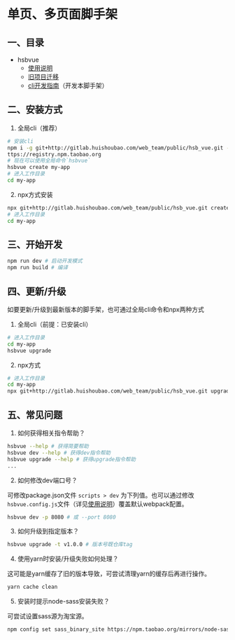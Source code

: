 # 单页、多页面脚手架

## 一、目录

* hsbvue
  * [使用说明](docs/USER.md)
  * [旧项目迁移](docs/MIGRATE.md)
  * [cli开发指南](docs/DEVELOPER.md)（开发本脚手架）



## 二、安装方式

1. 全局cli（推荐）
```bash
# 安装cli
npm i -g git+http://gitlab.huishoubao.com/web_team/public/hsb_vue.git --registry=h
ttps://registry.npm.taobao.org
# 现在可以使用全局命令`hsbvue`
hsbvue create my-app
# 进入工作目录
cd my-app
```

 

2. npx方式安装
```bash
npx git+http://gitlab.huishoubao.com/web_team/public/hsb_vue.git create my-app
# 进入工作目录
cd my-app
```



## 三、开始开发

```bash
npm run dev # 启动开发模式
npm run build # 编译
```



## 四、更新/升级

如要更新/升级到最新版本的脚手架，也可通过全局cli命令和npx两种方式

1. 全局cli（前提：已安装cli）
```bash
# 进入工作目录
cd my-app
hsbvue upgrade
```

 

2. npx方式
```bash
# 进入工作目录
cd my-app
npx git+http://gitlab.huishoubao.com/web_team/public/hsb_vue.git upgrade
```



## 五、常见问题

1. 如何获得相关指令帮助？

```bash
hsbvue --help # 获得简要帮助
hsbvue dev --help # 获得dev指令帮助
hsbvue upgrade --help # 获得upgrade指令帮助
...
```

 

2. 如何修改dev端口号？

可修改package.json文件 `scripts > dev` 为下列值。也可以通过修改`hsbvue.config.js`文件（详见[使用说明](docs/USER.md)）覆盖默认webpack配置。
```bash
hsbvue dev -p 8080 # 或 --port 8080
```

 

3. 如何升级到指定版本？

```bash
hsbvue upgrade -t v1.0.0 # 版本号既仓库tag
```



4. 使用yarn时安装/升级失败如何处理？

这可能是yarn缓存了旧的版本导致，可尝试清理yarn的缓存后再进行操作。
```bash
yarn cache clean
```



5. 安装时提示node-sass安装失败？

可尝试设置sass源为淘宝源。
```bash
npm config set sass_binary_site https://npm.taobao.org/mirrors/node-sass/
```

